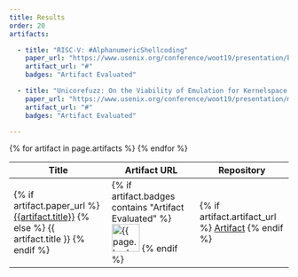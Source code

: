 ```yaml
---
title: Results
order: 20
artifacts:

  - title: "RISC-V: #AlphanumericShellcoding"
    paper_url: "https://www.usenix.org/conference/woot19/presentation/barral"
    artifact_url: "#"
    badges: "Artifact Evaluated"

  - title: "Unicorefuzz: On the Viability of Emulation for Kernelspace Fuzzing"
    paper_url: "https://www.usenix.org/conference/woot19/presentation/maier"
    artifact_url: "#"
    badges: "Artifact Evaluated"

---
```


<table>
  <thead>
    <tr>
      <th>Title</th>
      <th>Artifact URL</th>
      <th>Repository</th>
    </tr>
  </thead>
  <tbody>
  {% for artifact in page.artifacts %}
    <tr>
      <td>
        {% if artifact.paper_url %}
          <a href="{{artifact.paper_url}}">{{artifact.title}}</a>
        {% else %}
          {{ artifact.title }}
        {% endif %}
      </td>
      <td>
        {% if artifact.badges contains "Artifact Evaluated" %}
          <img src="https://www.usenix.org/sites/default/files/usenix_artifact_evaluation_passed_125.png" alt="{{ page.badges }}" width="50px">
        {% endif %}
      </td>
      <td>
        {% if artifact.artifact_url %}
          <a href="{{artifact.artifact_url}}">Artifact</a>
        {% endif %}
      </td>
    </tr>
  {% endfor %}
  </tbody>
</table>
